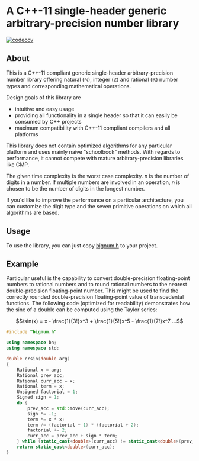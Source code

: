 # A C++-11 single-header generic arbitrary-precision number library

[![codecov](https://codecov.io/github/stefanuhrig/bignum/graph/badge.svg?token=LKHJZ14LTD)](https://codecov.io/github/stefanuhrig/bignum)

## About

This is a C++-11 compliant generic single-header arbitrary-precision 
number library offering natural ($\mathbb{N}$), integer ($\mathbb{Z}$) and 
rational ($\mathbb{R}$) number types and corresponding mathematical operations.
 
Design goals of this library are
 - intuitive and easy usage
 - providing all functionality in a single header so that it can easily be
   consumed by C++ projects
 - maximum compatibility with C++-11 compliant compilers and all platforms

This library does not contain optimized algorithms for any particular platform 
and uses mainly naive "schoolbook" methods. With regards to performance, it 
cannot compete with mature arbitrary-precision libraries like GMP.

The given time complexity is the worst case complexity. $n$ is the number of 
digits in a number. If multiple numbers are involved in an operation, $n$ is 
chosen to be the number of digits in the longest number.

If you'd like to improve the performance on a particular architecture, you can 
customize the digit type and the seven primitive operations on which all 
algorithms are based.

## Usage

To use the library, you can just copy [bignum.h](include/bignum.h) to your
project.

## Example

Particular useful is the capability to convert double-precision floating-point 
numbers to rational numbers and to round rational numbers to the nearest 
double-precision floating-point number. This might be used to find the correctly
rounded double-precision floating-point value of transcedental functions. The 
following code (optimized for readability) demonstrates how the sine of a double
can be computed using the Taylor series:

$$\sin(x) = x - \frac{1}{3!}x^3 + \frac{1}{5!}x^5 - \frac{1}{7!}x^7 ...$$

```c++
#include "bignum.h"

using namespace bn;
using namespace std;

double crsin(double arg)
{
    Rational x = arg;
    Rational prev_acc;
    Rational curr_acc = x;
    Rational term = x;
    Unsigned factorial = 1;
    Signed sign = 1;
    do {
        prev_acc = std::move(curr_acc);
        sign *= -1;
        term *= x * x;
        term /= (factorial + 1) * (factorial + 2);
        factorial += 2;
        curr_acc = prev_acc + sign * term;
    } while (static_cast<double>(curr_acc) != static_cast<double>(prev_acc));
    return static_cast<double>(curr_acc);
}

```
